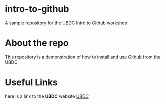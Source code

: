 # intro-to-github
A sample repository for the UBDC Intro to Github workshop

# About the repo
This repository is a demonstration of how to install and use Github from the UBDC

# Useful Links
here is a link to the __UBDC__ website [UBDC](https://ubdc.ac.uk)
